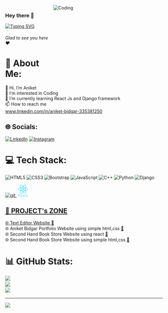 <img align="right" alt="Coding" width="350" height="220" src="https://user-images.githubusercontent.com/74038190/212749447-bfb7e725-6987-49d9-ae85-2015e3e7cc41.gif">

### Hey there :wave:
[![Typing SVG](https://readme-typing-svg.herokuapp.com?color=%2336BCF7&lines=This+is+Aniket+Bidgar)](https://git.io/typing-svg)
###### Glad to see you here :heart:

# 💫 About Me:
👋 Hi, I’m Aniket<br>👀 I’m interested in Coding<br>
🌱 I’m currently learning React Js and Django framework<br>
 📫 How to reach me <br>
 www.linkedin.com/in/aniket-bidgar-335381250<br>



## 🌐 Socials:
[![LinkedIn](https://img.shields.io/badge/LinkedIn-%230077B5.svg?logo=linkedin&logoColor=white)](https://www.linkedin.com/in/aniket-bidgar-335381250/) 
[![Instagram](https://img.shields.io/badge/Instagram-%230077B5.svg?logo=instagram&logoColor=white)](https://www.instagram.com/aniketbidgar2/) 

# 💻 Tech Stack:
![HTML5](https://img.shields.io/badge/html5-%23E34F26.svg?style=for-the-badge&logo=html5&logoColor=white) ![CSS3](https://img.shields.io/badge/css3-%231572B6.svg?style=for-the-badge&logo=css3&logoColor=white) ![Bootstrap](https://img.shields.io/badge/bootstrap-%23563D7C.svg?style=for-the-badge&logo=bootstrap&logoColor=white) ![JavaScript](https://img.shields.io/badge/javascript-%23323330.svg?style=for-the-badge&logo=javascript&logoColor=%23F7DF1E) ![C++](https://img.shields.io/badge/c++-%2300599C.svg?style=for-the-badge&logo=c%2B%2B&logoColor=white)  ![Python](https://img.shields.io/badge/python-3670A0?style=for-the-badge&logo=python&logoColor=ffdd54) ![Django](https://img.shields.io/badge/django-%23092E20.svg?style=for-the-badge&logo=django&logoColor=white)
<p align="left"> <a href="https://git-scm.com/" target="_blank" rel="noreferrer"> <img src="https://www.vectorlogo.zone/logos/git-scm/git-scm-icon.svg" alt="git" width="40" height="40"/> </a> <a href="https://reactjs.org/" target="_blank" rel="noreferrer"> <img src="https://raw.githubusercontent.com/devicons/devicon/master/icons/react/react-original-wordmark.svg" alt="react" width="40" height="40"/>




## 📝 PROJECT's ZONE
🌐  Text Editor Website [**🔗**](https://texteditorium.vercel.app/)
<br>
🌐  Aniket Bidgar Portfolio Website using simple html,css [**🔗**](https://aniket-bidgar-portfolio.vercel.app/)
<br>
🌐  Second Hand Book Store Website using react [**🔗**](https://bookshelf2nd.vercel.app/)
<br>
🌐  Second Hand Book Store Website using simple html,css [**🔗**](https://bookshelf2nd-basic.vercel.app/)


# 📊 GitHub Stats:
![](https://github-readme-stats.vercel.app/api?username=aniketbidgar3&theme=dark&hide_border=false&include_all_commits=false&count_private=false)<br/>
![](https://github-readme-streak-stats.herokuapp.com/?user=aniketbidgar3&theme=dark&hide_border=false)<br/>
![](https://github-readme-stats.vercel.app/api/top-langs/?username=aniketbidgar3&theme=dark&hide_border=false&include_all_commits=false&count_private=false&layout=compact)


---
[![](https://visitcount.itsvg.in/api?id=aniketbidgar3&icon=5&color=2)](https://visitcount.itsvg.in)



